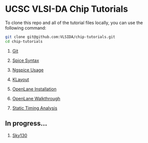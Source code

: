 # UCSC VLSI-DA Chip Tutorials

To clone this repo and all of the tutorial files locally, you can use the following command:

```bash
git clone git@github.com:VLSIDA/chip-tutorials.git
cd chip-tutorials
```


1. [Git](git.md)

1. [Spice Syntax](spice.md)

1. [Ngspice Usage](ngspice.md)

1. [KLayout](klayout.md)

1. [OpenLane Installation](installation.md)

1. [OpenLane Walkthrough](openlane.md)

1. [Static Timing Analysis](sta.md)

## In progress...

1. [Sky130](sky130.md)




